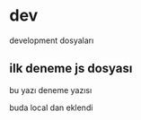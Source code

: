 # dev
development dosyaları

## ilk deneme js dosyası
bu yazı deneme yazısı


buda local dan eklendi